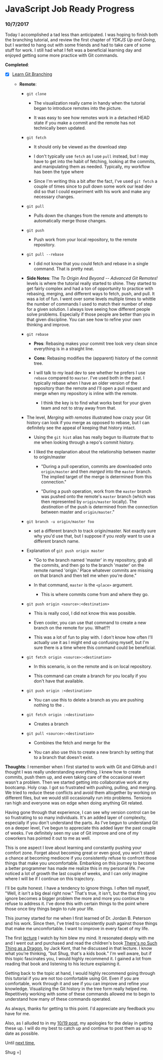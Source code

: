 # JavaScript Job Ready Progress

### 10/7/2017

Today I accomplished a tad less than anticipated. I was hoping to finish both the branching tutorial, and review the first chapter of *YDKJS Up and Going*, but I wanted to hang out with some friends and had to take care of some stuff for work. I still had what I felt was a beneficial learning day and enjoyed getting some more practice with Git commands.

**Completed**:

- [X] [Learn Git Branching](https://learngitbranching.js.org/)

  - **Remote**:

    - `git clone`

      - The visualization really came in handy when the tutorial began to introduce remotes into the picture.

      - It was easy to see how remotes work in a detached HEAD state if you make a commit and the remote has not technically been updated.

    - `git fetch`

      - It should only be viewed as the download step

      - I don't typically use `fetch` as I use `pull` instead, but I may have to get into the habit of fetching, looking at the commits, and manipulating them as needed. Typically, my workflow has been the type where

      - Since I'm writing this a bit after the fact, I've used `git fetch` a couple of times since to pull down some work our lead dev did so that I could experiment with his work and make any necessary changes.

    - `git pull`

      - Pulls down the changes from the remote and attempts to automatically merge those changes.

    - `git push`

      - Push work from your local repository, to the remote repository.

    - `git pull --rebase`

        - I did not know that you could fetch and rebase in a single command. That is pretty neat.

    - **Side Notes**: The *To Origin And Beyond -- Advanced Git Remotes!* levels is where the tutorial really started to shine. They started to get fairly complex and had a ton of opportunity to practice with rebasing, merging, and different ways to fetch, push, and pull. It was a lot of fun. I went over some levels multiple times to whittle the number of commands I used to match their number of step for a given solution. I always love seeing how different people solve problems. Especially if those people are better than you in that given discipline. You can see how to refine your own thinking and improve.

    - `git rebase`

      - **Pros**: Rebasing makes your commit tree look very clean since everything is in a straight line.

      - **Cons**: Rebasing modifies the (apparent) history of the commit tree.

      - I will talk to my lead dev to see whether he prefers I use `rebase` compared to `master`. I've used both in the past. I typically rebase when I have an older version of the repository than the remote and I'll open a pull request and merge when my repository is inline with the remote.

        - I think the key is to find what works best for your given team and not to stray away from that.

    - The level, *Merging with remotes* illustrated how crazy your Git history can look if you merge as opposed to rebase, but I can definitely see the appeal of keeping that history intact.

      - Using the `git hist` alias has really begun to illustrate that to me when looking through a repo's commit history.

      - I liked the explanation about the relationship between master to origin/master

        - "During a pull operation, commits are downloaded onto `origin/master` and then *merged* into the `master` branch. The implied target of the merge is determined from this connection."

        - "During a push operation, work from the `master` branch was pushed onto the remote's `master` branch (which was then represented by `origin/master` locally). The *destination* of the push is determined from the connection between master and `origin/master`."

    - `git branch -u origin/master foo`

      - set a different branch to track origin/master. Not exactly sure why you'd use that, but I suppose if you *really* want to use a different branch name.

    - Explanation of `git push origin master`

      - "Go to the branch named 'master' in my repository, grab all the commits, and then go to the branch 'master' on the remote named 'origin.' Place whatever commits are missing on that branch and then tell me when you're done."

      - In that command, `master` is the `<place>` argument.

        - This is where commits come from and where they go.

    - `git push origin <source>:<destination>`

      - This is really cool, I did not know this was possible.

      - Even cooler, you can use that command to create a new branch on the remote for you. What!?!

      - This was a lot of fun to play with. I don't know how often I'll actually use it as I might end up confusing myself, but I'm sure there is a time where this command could be beneficial.

    - `git fetch origin <source>:<destination>`

      - In this scenario, <source> is on the remote and <destination> is on local repository.

      - This command can create a branch for you locally if you don't have that <destination> available.

    - `git push origin :<destination>`

      - You can use this to delete a branch as you are pushing nothing to the <destination>.

    - `git fetch origin :<destination>`

      - Creates a <destination> branch

    - `git pull <source>:<destination>`

      - Combines the fetch and merge for the <destination>

      - You can also use this to create a new branch by setting that <destination> to a branch that doesn't exist.

**Thoughts**: I remember when I first started to work with Git and GitHub and I thought I was really understanding everything. I knew how to create commits, push them up, and even taking care of the occasional revert wasn't a problem. Then we started getting into collaborative work at my bootcamp. Holy crap. I got so frustrated with pushing, pulling, and merging. We tried to reduce these conflicts and avoid them altogether by working on different files, but we would still occasionally run into problems. Tensions ran high and everyone was on edge when doing anything Git related.

Having gone through that experience, I can see why version control can be so frustrating to so many individuals. It's an added layer of complexity, especially if you don't understand the parts. As I've begun to understand Git on a deeper level, I've begun to appreciate this added layer the past couple of weeks. I've definitely seen my use of Git improve and one of my coworkers has pointed it out to me as well.

This is one aspect I love about learning and constantly pushing your comfort zone. Forget about becoming great or even good, you won't stand a chance at becoming mediocre if you consistently refuse to confront those things that make you uncomfortable. Embarking on this journey to become a better programmer has made me realize this in my personal life. I've noticed a lot of growth the last couple of weeks, and I can only imagine where I will be if I continue on this trajectory.

I'll be quite honest. I have a tendency to ignore things. I often tell myself, "Well, it isn't a big deal right now." That's true, it isn't, but the that thing you ignore becomes a bigger problem the more and more you continue to refuse to address it. I've done this with certain things to the point where those once tiny things begin to rule your life.

This journey started for me when I first learned of Dr. Jordan B. Peterson and his work. Since then, I've tried to consistently push against those things that make me uncomfortable. I want to improve in every facet of my life.

The first [lecture](https://www.youtube.com/watch?v=ZGIU0FtXr9o) I watch by him blew my mind. It resonated deeply with me and I went out and purchased and read the children's book [There's no Such Thing as a Dragon](https://www.amazon.com/Theres-No-Such-Thing-Dragon/dp/0375851372/), by Jack Kent, that he discussed in that lecture. I know what you're thinking, "but Shug, that's a kids book." I'm well aware, but if this topic fascinates you, I would highly recommend it. I gained a lot from reading that book and listening to his lecture explaining it.

Getting back to the topic at hand, I would highly recommend going through this tutorial if you are not too comfortable using Git. Even if you are comfortable, work through it and see if you can improve and refine your knowledge. Visualizing the Git history in the tree form really helped me. Repetitively working with some of these commands allowed me to begin to understand how many of these commands operated.

As always, thanks for getting to this point. I'd appreciate any feedback you have for me.

Also, as I alluded to in my [10/19 post](10_19_17,md), my apologies for the delay in getting these up. I will do my best to catch up and continue to post them as up to date as possible.

Until [next time](10_08_17.md),

Shug =]
